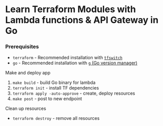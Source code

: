 # Learn Terraform Modules with Lambda functions & API Gateway in Go

### Prerequisites
- `terraform` - Recommended installation with [`tfswitch`](https://tfswitch.warrensbox.com/Install/)
- `go` - Recommended installation with [`g` (Go version manager)](https://github.com/stefanmaric/g#single-line-installation)

Make and deploy app
1. `make build` - build Go binary for lambda
1. `terraform init` - install TF dependencies
1. `terraform apply -auto-approve` - create, deploy resources
1. `make post` - post to new endpoint

Clean up resources
- `terraform destroy` - remove all resources
